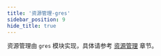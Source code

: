 ```yaml
---
title: '资源管理-gres'
sidebar_position: 9
hide_title: true
---
```


资源管理由 `gres` 模块实现，具体请参考 [资源管理](output/goframe-v2.0-md/核心组件-重点/资源管理) 章节。